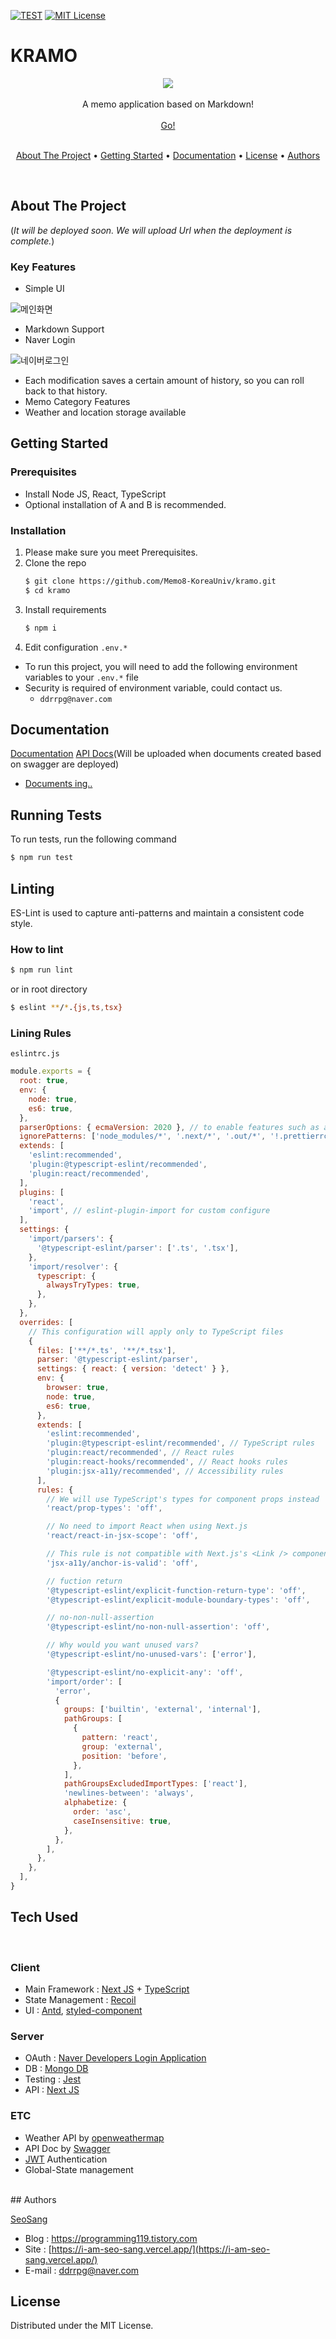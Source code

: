 [![TEST][react-shield]][license-url] [![MIT License][license-shield]][license-url]

# KRAMO

<div style="display:flex; justify-content: center;">
  <img src='https://github.com/Memo8-KoreaUniv/kramo/blob/dev/public/logo.png'>
</div>

<br>
  <div style="display:flex; flex-direction:column; align-items:center; justify-content: center;">
    A memo application based on Markdown!
    <br/>
    <br/>
    <a href="#" target="_blank">Go!</a>
  </div>
<br>

<p align="center">
  <a href="#about-the-project"> About The Project</a> •
  <a href="#getting-started">Getting Started</a> •
  <a href="#documentation">Documentation</a> •
  <a href="#license">License</a> •
  <a href="#authors">Authors</a>
</p>
<br>

## About The Project

(_It will be deployed soon. We will upload Url when the deployment is complete._)

### Key Features

- Simple UI

![메인화면](https://github.com/Memo8-KoreaUniv/kramo/blob/dev/public/main.png)

- Markdown Support
- Naver Login

![네이버로그인](https://github.com/Memo8-KoreaUniv/kramo/blob/dev/public/naver-login-page.png)

- Each modification saves a certain amount of history, so you can roll back to that history.
- Memo Category Features
- Weather and location storage available

## Getting Started

### Prerequisites

- Install Node JS, React, TypeScript
- Optional installation of A and B is recommended.

### Installation

1. Please make sure you meet Prerequisites.
2. Clone the repo
   ```sh
   $ git clone https://github.com/Memo8-KoreaUniv/kramo.git
   $ cd kramo
   ```
3. Install requirements
   ```sh
   $ npm i
   ```
4. Edit configuration `.env.*`

- To run this project, you will need to add the following environment variables to your `.env.*` file
- Security is required of environment variable, could contact us.
  - `ddrrpg@naver.com`

## Documentation

[Documentation](https://github.com/Memo8-KoreaUniv/kramo/wiki)
[API Docs](#)(Will be uploaded when documents created based on swagger are deployed)

- [Documents ing..](https://github.com/Memo8-KoreaUniv/kramo/blob/dev/pages/api/api.yaml)

## Running Tests

To run tests, run the following command

```bash
$ npm run test
```

## Linting

ES-Lint is used to capture anti-patterns and maintain a consistent code style.

### How to lint

```bash
$ npm run lint
```

or in root directory

```bash
$ eslint **/*.{js,ts,tsx}
```

### Lining Rules

`eslintrc.js`

```js
module.exports = {
  root: true,
  env: {
    node: true,
    es6: true,
  },
  parserOptions: { ecmaVersion: 2020 }, // to enable features such as async/await
  ignorePatterns: ['node_modules/*', '.next/*', '.out/*', '!.prettierrc.js'], // We don't want to lint generated files nor node_modules, but we want to lint .prettierrc.js (ignored by default by eslint)
  extends: [
    'eslint:recommended',
    'plugin:@typescript-eslint/recommended',
    'plugin:react/recommended',
  ],
  plugins: [
    'react',
    'import', // eslint-plugin-import for custom configure
  ],
  settings: {
    'import/parsers': {
      '@typescript-eslint/parser': ['.ts', '.tsx'],
    },
    'import/resolver': {
      typescript: {
        alwaysTryTypes: true,
      },
    },
  },
  overrides: [
    // This configuration will apply only to TypeScript files
    {
      files: ['**/*.ts', '**/*.tsx'],
      parser: '@typescript-eslint/parser',
      settings: { react: { version: 'detect' } },
      env: {
        browser: true,
        node: true,
        es6: true,
      },
      extends: [
        'eslint:recommended',
        'plugin:@typescript-eslint/recommended', // TypeScript rules
        'plugin:react/recommended', // React rules
        'plugin:react-hooks/recommended', // React hooks rules
        'plugin:jsx-a11y/recommended', // Accessibility rules
      ],
      rules: {
        // We will use TypeScript's types for component props instead
        'react/prop-types': 'off',

        // No need to import React when using Next.js
        'react/react-in-jsx-scope': 'off',

        // This rule is not compatible with Next.js's <Link /> components
        'jsx-a11y/anchor-is-valid': 'off',

        // fuction return
        '@typescript-eslint/explicit-function-return-type': 'off',
        '@typescript-eslint/explicit-module-boundary-types': 'off',

        // no-non-null-assertion
        '@typescript-eslint/no-non-null-assertion': 'off',

        // Why would you want unused vars?
        '@typescript-eslint/no-unused-vars': ['error'],

        '@typescript-eslint/no-explicit-any': 'off',
        'import/order': [
          'error',
          {
            groups: ['builtin', 'external', 'internal'],
            pathGroups: [
              {
                pattern: 'react',
                group: 'external',
                position: 'before',
              },
            ],
            pathGroupsExcludedImportTypes: ['react'],
            'newlines-between': 'always',
            alphabetize: {
              order: 'asc',
              caseInsensitive: true,
            },
          },
        ],
      },
    },
  ],
}
```

## Tech Used

<br/>

### Client

- Main Framework : [Next JS](https://nextjs.org/) + [TypeScript](https://www.typescriptlang.org/)
- State Management : [Recoil](https://recoiljs.org/ko/)
- UI : [Antd](https://ant.design/), [styled-component](https://styled-components.com/)

### Server

- OAuth : [Naver Developers Login Application](https://developers.naver.com/main/)
- DB : [Mongo DB](https://www.mongodb.com/cloud/atlas/lp/try2?utm_content=0621control&utm_source=google&utm_campaign=gs_apac_south_korea_search_core_brand_atlas_desktop&utm_term=mongo%20db&utm_medium=cpc_paid_search&utm_ad=e&utm_ad_campaign_id=12212624365&gclid=Cj0KCQjw--GFBhDeARIsACH_kdZ_qPGfsWYBYbfxu0qc02874q3JODy1676Bb4T1PrHVQHdycvw51tgaAu0yEALw_wcB)
- Testing : [Jest](https://jestjs.io/)
- API : [Next JS](https://nextjs.org/)

### ETC

- Weather API by [openweathermap](https://openweathermap.org/API)
- API Doc by [Swagger](http://swagger.io/)
- [JWT](https://jwt.io/) Authentication
- Global-State management

<br/>
## Authors

[SeoSang](https://github.com/SeoSang)

- Blog : https://programming119.tistory.com
- Site : [https://i-am-seo-sang.vercel.app/](https://i-am-seo-sang.vercel.app/)
- E-mail : ddrrpg@naver.com

[license-shield]: https://img.shields.io/github/license/othneildrew/Best-README-Template.svg
[license-url]: #license
[react-shield]: https://img.shields.io/badge/React-TypeScript-blue?logo=react&logoColor=white

## License

Distributed under the MIT License.
